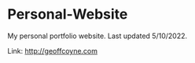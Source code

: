 # Personal-Website
My personal portfolio website. Last updated 5/10/2022.

Link: http://geoffcoyne.com
